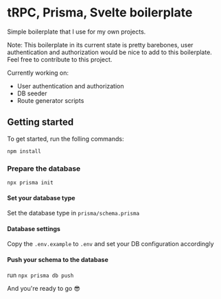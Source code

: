# tRPC, Prisma, Svelte boilerplate

Simple boilerplate that I use for my own projects.

Note: This boilerplate in its current state is pretty barebones, user authentication and authorization would be nice to add to this boilerplate.
Feel free to contribute to this project.

Currently working on:

- User authentication and authorization
- DB seeder
- Route generator scripts

## Getting started

To get started, run the folling commands:

`npm install`

### Prepare the database

`npx prisma init`

#### Set your database type

Set the database type in `prisma/schema.prisma`

#### Database settings

Copy the `.env.example` to `.env` and set your DB configuration accordingly

#### Push your schema to the database 

run `npx prisma db push`

And you're ready to go 😎
